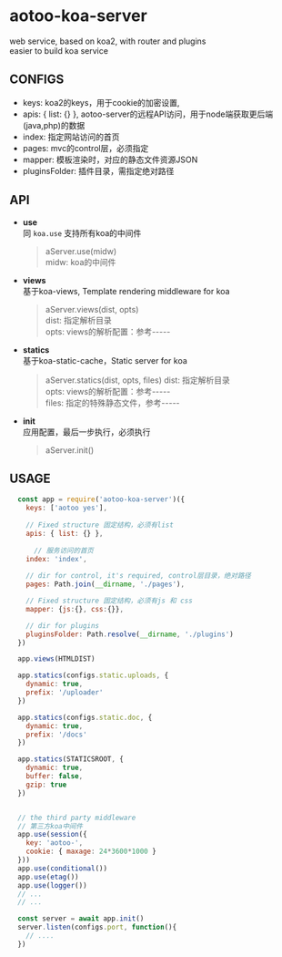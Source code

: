 # aotoo-koa-server
web service, based on koa2, with router and plugins  
easier to build koa service

## CONFIGS
- keys: koa2的keys，用于cookie的加密设置,
- apis: { list: {} }, aotoo-server的远程API访问，用于node端获取更后端(java,php)的数据
- index: 指定网站访问的首页
- pages: mvc的control层，必须指定
- mapper: 模板渲染时，对应的静态文件资源JSON
- pluginsFolder: 插件目录，需指定绝对路径

## API
- **use**  
  同 `koa.use` 支持所有koa的中间件  
  > aServer.use(midw)  
  midw: koa的中间件  
- **views**  
  基于koa-views, Template rendering middleware for koa    

  > aServer.views(dist, opts)   
  dist: 指定解析目录  
  opts: views的解析配置：参考-----  
- **statics**  
  基于koa-static-cache，Static server for koa
  > aServer.statics(dist, opts, files)
  dist: 指定解析目录  
  opts: views的解析配置：参考-----  
  files: 指定的特殊静态文件，参考-----  
  
- **init**  
  应用配置，最后一步执行，必须执行  
  >  aServer.init()

## USAGE

```js
  const app = require('aotoo-koa-server')({
    keys: ['aotoo yes'],
    
    // Fixed structure 固定结构，必须有list
    apis: { list: {} },   
      
      // 服务访问的首页 
    index: 'index',   
    
    // dir for control, it's required, control层目录，绝对路径
    pages: Path.join(__dirname, './pages'),   

	// Fixed structure 固定结构，必须有js 和 css
    mapper: {js:{}, css:{}},  

	// dir for plugins
    pluginsFolder: Path.resolve(__dirname, './plugins')  
  })

  app.views(HTMLDIST)

  app.statics(configs.static.uploads, {
    dynamic: true,
    prefix: '/uploader'
  })

  app.statics(configs.static.doc, {
    dynamic: true,
    prefix: '/docs'
  })

  app.statics(STATICSROOT, {
    dynamic: true,
    buffer: false,
    gzip: true
  })


  // the third party middleware
  // 第三方koa中间件
  app.use(session({
    key: 'aotoo-',
    cookie: { maxage: 24*3600*1000 }
  }))
  app.use(conditional())
  app.use(etag())
  app.use(logger())  
  // ...
  // ...

  const server = await app.init()
  server.listen(configs.port, function(){ 
    // ....
  })
```